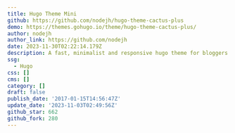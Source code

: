 ```yaml
---
title: Hugo Theme Mini
github: https://github.com/nodejh/hugo-theme-cactus-plus
demo: https://themes.gohugo.io/theme/hugo-theme-cactus-plus/
author: nodejh
author_link: https://github.com/nodejh
date: 2023-11-30T02:22:14.179Z
description: A fast, minimalist and responsive hugo theme for bloggers.
ssg:
  - Hugo
css: []
cms: []
category: []
draft: false
publish_date: '2017-01-15T14:56:47Z'
update_date: '2023-11-03T02:49:56Z'
github_star: 662
github_fork: 280
---
```

